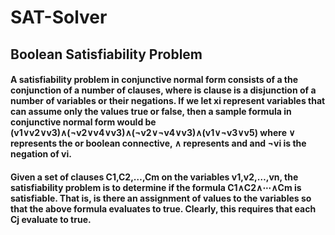 # SAT-Solver
## Boolean Satisfiability Problem
#### A satisfiability problem in conjunctive normal form consists of a the conjunction of a number of clauses, where is clause is a disjunction of a number of variables or their negations. If we let xi represent variables that can assume only the values true or false, then a sample formula in conjunctive normal form would be (v1∨v2∨v3)∧(¬v2∨v4∨v3)∧(¬v2∨¬v4∨v3)∧(v1∨¬v3∨v5) where ∨ represents the or boolean connective, ∧ represents and and ¬vi is the negation of vi.
#### Given a set of clauses C1,C2,…,Cm on the variables v1,v2,…,vn, the satisfiability problem is to determine if the formula C1∧C2∧⋯∧Cm is satisfiable. That is, is there an assignment of values to the variables so that the above formula evaluates to true. Clearly, this requires that each Cj evaluate to true.
